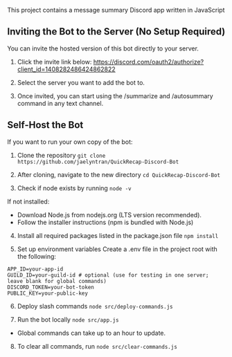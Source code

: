 This project contains a message summary Discord app written in JavaScript

## Inviting the Bot to the Server (No Setup Required)
You can invite the hosted version of this bot directly to your server.

1. Click the invite link below:
https://discord.com/oauth2/authorize?client_id=1408282486424862822

2. Select the server you want to add the bot to.
   
3. Once invited, you can start using the /summarize and /autosummary command in any text channel.


## Self-Host the Bot 
If you want to run your own copy of the bot:

1. Clone the repository
```git clone https://github.com/jaelyntran/QuickRecap-Discord-Bot```
2. After cloning, navigate to the new directory
```cd QuickRecap-Discord-Bot```

3. Check if node exists by running
```node -v```

If not installed:
- Download Node.js from nodejs.org (LTS version recommended).
- Follow the installer instructions (npm is bundled with Node.js)

4. Install all required packages listed in the package.json file
```npm install```
   
5. Set up environment variables
Create a .env file in the project root with the following:
```
APP_ID=your-app-id
GUILD_ID=your-guild-id # optional (use for testing in one server; leave blank for global commands)
DISCORD_TOKEN=your-bot-token
PUBLIC_KEY=your-public-key
```

6. Deploy slash commands
```node src/deploy-commands.js```

7. Run the bot locally
```node src/app.js```
* Global commands can take up to an hour to update.

8. To clear all commands, run
```node src/clear-commands.js```

